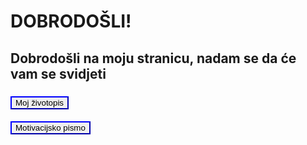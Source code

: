 <!DOCTYPE html>
<html lang="hr">
<head>
    <meta charset="UTF-8">
</head>
<body>
    <h1>DOBRODOŠLI!</h1>
    <h2>Dobrodošli na moju stranicu, nadam se da će vam se svidjeti</h2>
  
<h3>
<a href="Josip_Tadić_Životopis.pdf" target="_blank">
  <button style="border-color: blue; cursor: pointer;">  
    Moj životopis</button>
 </a>
</h3>
        
<h4>
      <a href="Josip_Tadić_Motivacijsko_pismo.pdf" target="_blank">
  <button style="border-color: blue; cursor: pointer;">  
    Motivacijsko pismo</button>
     </a>    
</h4>
